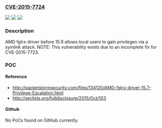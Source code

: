 ### [CVE-2015-7724](https://cve.mitre.org/cgi-bin/cvename.cgi?name=CVE-2015-7724)
![](https://img.shields.io/static/v1?label=Product&message=n%2Fa&color=blue)
![](https://img.shields.io/static/v1?label=Version&message=n%2Fa&color=blue)
![](https://img.shields.io/static/v1?label=Vulnerability&message=n%2Fa&color=brighgreen)

### Description

AMD fglrx-driver before 15.9 allows local users to gain privileges via a symlink attack.  NOTE: This vulnerability exists due to an incomplete fix for CVE-2015-7723.

### POC

#### Reference
- http://packetstormsecurity.com/files/134120/AMD-fglrx-driver-15.7-Privilege-Escalation.html
- http://seclists.org/fulldisclosure/2015/Oct/103

#### Github
No PoCs found on GitHub currently.

